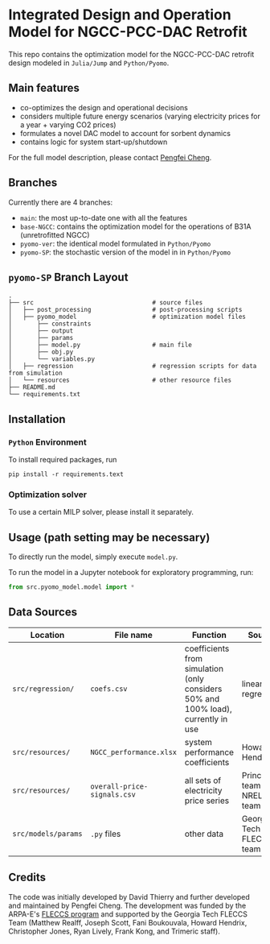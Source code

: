 # Integrated Design and Operation Model for NGCC-PCC-DAC Retrofit

This repo contains the optimization model for the NGCC-PCC-DAC retrofit design modeled in `Julia/Jump` and `Python/Pyomo`.

## Main features
- co-optimizes the design and operational decisions
- considers multiple future energy scenarios (varying electricity prices for a year + varying CO2 prices)
- formulates a novel DAC model to account for sorbent dynamics
- contains logic for system start-up/shutdown

For the full model description, please contact [Pengfei Cheng](pengfeicheng@gatech.edu).

## Branches

Currently there are 4 branches:
- `main`: the most up-to-date one with all the features
- `base-NGCC`: contains the optimization model for the operations of B31A (unretrofitted NGCC)
- `pyomo-ver`: the identical model formulated in `Python/Pyomo`
- `pyomo-SP`: the stochastic version of the model in in `Python/Pyomo`

## `pyomo-SP` Branch Layout

```
.
├── src                                 # source files
│   ├── post_processing                 # post-processing scripts
│   ├── pyomo_model                     # optimization model files
│       ├── constraints
│       ├── output
│       ├── params
│       ├── model.py                    # main file
│       ├── obj.py
│       └── variables.py
│   ├── regression                      # regression scripts for data from simulation
│   └── resources                       # other resource files
├── README.md
└── requirements.txt
```

## Installation

### `Python` Environment
To install required packages, run
```shell
pip install -r requirements.text
```

### Optimization solver
To use a certain MILP solver, please install it separately.

## Usage (path setting may be necessary)

To directly run the model, simply execute `model.py`.

To run the model in a Jupyter notebook for exploratory programming, run:
```Python
from src.pyomo_model.model import *
```

## Data Sources

|Location|File name|Function|Source|
|---|---|---|---|
|`src/regression/`|`coefs.csv`|coefficients from simulation (only considers 50% and 100% load), currently in use|linear regression|
|`src/resources/`|`NGCC_performance.xlsx`|system performance coefficients|Howard Hendrix|
|`src/resources/`|`overall-price-signals.csv`|all sets of electricity price series|Princeton team and NREL team|
|`src/models/params`|`.py` files|other data|Georgia Tech FLECCS team|

## Credits

The code was initially developed by David Thierry and further developed and
maintained by Pengfei Cheng.
The development was funded by the ARPA-E's [FLECCS program](https://arpa-e.energy.gov/technologies/programs/fleccs)
and supported by the Georgia Tech FLECCS Team (Matthew Realff, Joseph Scott, Fani Boukouvala, Howard Hendrix,
Christopher Jones, Ryan Lively, Frank Kong, and Trimeric staff).
